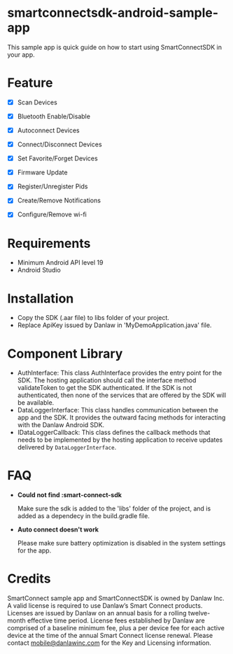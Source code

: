 # smartconnectsdk-android-sample-app
This sample app is quick guide on how to start using SmartConnectSDK in your app.

# Feature
- [x] Scan Devices
- [x] Bluetooth Enable/Disable
- [x] Autoconnect Devices
- [x] Connect/Disconnect Devices
- [x] Set Favorite/Forget Devices
- [x] Firmware Update
- [x] Register/Unregister Pids
- [x] Create/Remove Notifications
- [x] Configure/Remove wi-fi



# Requirements
- Minimum Android API level 19
- Android Studio


# Installation
- Copy the SDK (.aar file) to libs folder of your project. 
- Replace ApiKey issued by Danlaw in 'MyDemoApplication.java' file.


# Component Library
- AuthInterface: This class AuthInterface provides the entry point for the SDK. The hosting application should call the interface method validateToken to get the SDK authenticated. If the SDK is not authenticated, then none of the services that are offered by the SDK will be available.
- DataLoggerInterface: This class handles communication between the app and the SDK. It provides the outward facing methods for interacting with the Danlaw Android SDK.
- IDataLoggerCallback: This class defines the callback methods that needs to be implemented by the hosting application to receive updates delivered by `DataLoggerInterface`.

# FAQ
- **Could not find :smart-connect-sdk**  
    
    Make sure the sdk is added to the 'libs' folder of the project, and is added as a dependecy in the build.gradle file.
    
- **Auto connect doesn't work**
    
    Please make sure battery optimization is disabled in the system settings for the app.


# Credits
SmartConnect sample app and SmartConnectSDK is owned by Danlaw Inc. A valid license is required to use Danlaw’s Smart Connect products. Licenses are issued by Danlaw on an annual basis for a rolling twelve-month effective time period. License fees established by Danlaw are comprised of a baseline minimum fee, plus a per device fee for each active device at the time of the annual Smart Connect license renewal. Please contact mobile@danlawinc.com for the Key and Licensing information.
